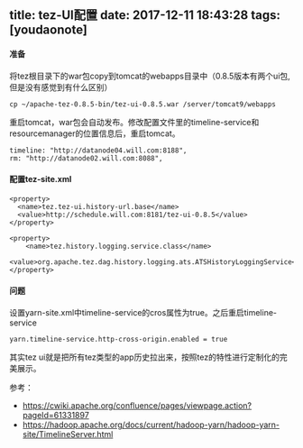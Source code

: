 
title: tez-UI配置
date: 2017-12-11 18:43:28
tags: [youdaonote]
---


#### 准备

将tez根目录下的war包copy到tomcat的webapps目录中（0.8.5版本有两个ui包,但是没有感觉到有什么区别）
```
cp ~/apache-tez-0.8.5-bin/tez-ui-0.8.5.war /server/tomcat9/webapps
```
重启tomcat，war包会自动发布。修改配置文件里的timeline-service和resourcemanager的位置信息后，重启tomcat。
```
timeline: "http://datanode04.will.com:8188",
rm: "http://datanode02.will.com:8088",
```

#### 配置tez-site.xml
```
<property>
  <name>tez.tez-ui.history-url.base</name>
  <value>http://schedule.will.com:8181/tez-ui-0.8.5</value>
</property>

<property>  
    <name>tez.history.logging.service.class</name>  
    <value>org.apache.tez.dag.history.logging.ats.ATSHistoryLoggingService</value>  
</property>

```

#### 问题

设置yarn-site.xml中timeline-service的cros属性为true。之后重启timeline-service

```
yarn.timeline-service.http-cross-origin.enabled = true
```

其实tez ui就是把所有tez类型的app历史拉出来，按照tez的特性进行定制化的完美展示。

参考：
 - https://cwiki.apache.org/confluence/pages/viewpage.action?pageId=61331897
 - https://hadoop.apache.org/docs/current/hadoop-yarn/hadoop-yarn-site/TimelineServer.html
